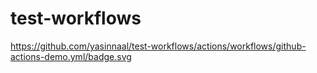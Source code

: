 # test-workflows
https://github.com/yasinnaal/test-workflows/actions/workflows/github-actions-demo.yml/badge.svg
